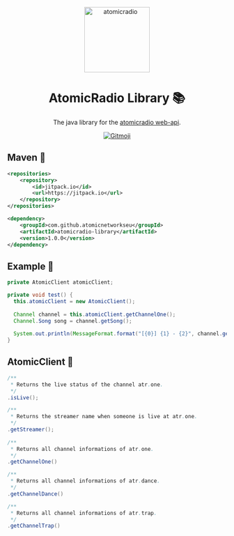 <p align="center">
  <a href="https://atomicradio.eu">
    <img alt="atomicradio" src="https://cdn.atomicnetworks.eu/logo/coloured.png" width="150" />
  </a>
</p>
<h1 align="center">
  AtomicRadio Library 📚
</h1>
<p align="center">
   The java library for the <a href="https://api.atomicradio.eu">atomicradio web-api</a>.
</p>
<p align="center">
  <a href="https://gitmoji.carloscuesta.me">
      <img src="https://img.shields.io/badge/gitmoji-%20😜%20😍-FFDD67.svg?style=flat-square" alt="Gitmoji">
  </a>  
</p>

## Maven 🔧
```xml
<repositories>
	<repository>
	    <id>jitpack.io</id>
	    <url>https://jitpack.io</url>
	</repository>
</repositories>

<dependency>
    <groupId>com.github.atomicnetworkseu</groupId>
    <artifactId>atomicradio-library</artifactId>
    <version>1.0.0</version>
</dependency>
```

## Example 📄
```java
private AtomicClient atomicClient;

private void test() {
  this.atomicClient = new AtomicClient();
  
  Channel channel = this.atomicClient.getChannelOne();
  Channel.Song song = channel.getSong();
  
  System.out.println(MessageFormat.format("[{0}] {1} - {2}", channel.getName(), song.getArtist(), song.getTitle()));
}
```

## AtomicClient 📗
```java
/**
 * Returns the live status of the channel atr.one.
 */
.isLive();

/**
 * Returns the streamer name when someone is live at atr.one.
 */
.getStreamer();
 
/**
 * Returns all channel informations of atr.one.
 */
.getChannelOne()

/**
 * Returns all channel informations of atr.dance.
 */
.getChannelDance()

/**
 * Returns all channel informations of atr.trap.
 */
.getChannelTrap()
```
